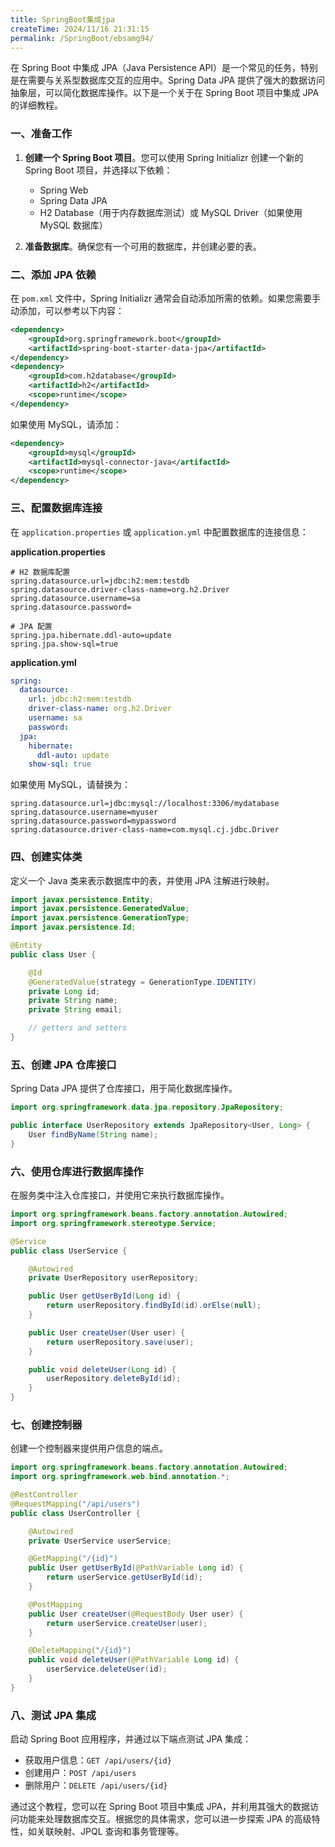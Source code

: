 ```yaml
---
title: SpringBoot集成jpa
createTime: 2024/11/16 21:31:15
permalink: /SpringBoot/ebsamg94/
---
```

在 Spring Boot 中集成 JPA（Java Persistence API）是一个常见的任务，特别是在需要与关系型数据库交互的应用中。Spring Data JPA 提供了强大的数据访问抽象层，可以简化数据库操作。以下是一个关于在 Spring Boot 项目中集成 JPA 的详细教程。

### 一、准备工作

1. **创建一个 Spring Boot 项目**。您可以使用 Spring Initializr 创建一个新的 Spring Boot 项目，并选择以下依赖：

   - Spring Web
   - Spring Data JPA
   - H2 Database（用于内存数据库测试）或 MySQL Driver（如果使用 MySQL 数据库）

2. **准备数据库**。确保您有一个可用的数据库，并创建必要的表。

### 二、添加 JPA 依赖

在 `pom.xml` 文件中，Spring Initializr 通常会自动添加所需的依赖。如果您需要手动添加，可以参考以下内容：

```xml
<dependency>
    <groupId>org.springframework.boot</groupId>
    <artifactId>spring-boot-starter-data-jpa</artifactId>
</dependency>
<dependency>
    <groupId>com.h2database</groupId>
    <artifactId>h2</artifactId>
    <scope>runtime</scope>
</dependency>
```

如果使用 MySQL，请添加：

```xml
<dependency>
    <groupId>mysql</groupId>
    <artifactId>mysql-connector-java</artifactId>
    <scope>runtime</scope>
</dependency>
```

### 三、配置数据库连接

在 `application.properties` 或 `application.yml` 中配置数据库的连接信息：

**application.properties**

```properties
# H2 数据库配置
spring.datasource.url=jdbc:h2:mem:testdb
spring.datasource.driver-class-name=org.h2.Driver
spring.datasource.username=sa
spring.datasource.password=

# JPA 配置
spring.jpa.hibernate.ddl-auto=update
spring.jpa.show-sql=true
```

**application.yml**

```yaml
spring:
  datasource:
    url: jdbc:h2:mem:testdb
    driver-class-name: org.h2.Driver
    username: sa
    password: 
  jpa:
    hibernate:
      ddl-auto: update
    show-sql: true
```

如果使用 MySQL，请替换为：

```properties
spring.datasource.url=jdbc:mysql://localhost:3306/mydatabase
spring.datasource.username=myuser
spring.datasource.password=mypassword
spring.datasource.driver-class-name=com.mysql.cj.jdbc.Driver
```

### 四、创建实体类

定义一个 Java 类来表示数据库中的表，并使用 JPA 注解进行映射。

```java
import javax.persistence.Entity;
import javax.persistence.GeneratedValue;
import javax.persistence.GenerationType;
import javax.persistence.Id;

@Entity
public class User {

    @Id
    @GeneratedValue(strategy = GenerationType.IDENTITY)
    private Long id;
    private String name;
    private String email;

    // getters and setters
}
```

### 五、创建 JPA 仓库接口

Spring Data JPA 提供了仓库接口，用于简化数据库操作。

```java
import org.springframework.data.jpa.repository.JpaRepository;

public interface UserRepository extends JpaRepository<User, Long> {
    User findByName(String name);
}
```

### 六、使用仓库进行数据库操作

在服务类中注入仓库接口，并使用它来执行数据库操作。

```java
import org.springframework.beans.factory.annotation.Autowired;
import org.springframework.stereotype.Service;

@Service
public class UserService {

    @Autowired
    private UserRepository userRepository;

    public User getUserById(Long id) {
        return userRepository.findById(id).orElse(null);
    }

    public User createUser(User user) {
        return userRepository.save(user);
    }

    public void deleteUser(Long id) {
        userRepository.deleteById(id);
    }
}
```

### 七、创建控制器

创建一个控制器来提供用户信息的端点。

```java
import org.springframework.beans.factory.annotation.Autowired;
import org.springframework.web.bind.annotation.*;

@RestController
@RequestMapping("/api/users")
public class UserController {

    @Autowired
    private UserService userService;

    @GetMapping("/{id}")
    public User getUserById(@PathVariable Long id) {
        return userService.getUserById(id);
    }

    @PostMapping
    public User createUser(@RequestBody User user) {
        return userService.createUser(user);
    }

    @DeleteMapping("/{id}")
    public void deleteUser(@PathVariable Long id) {
        userService.deleteUser(id);
    }
}
```

### 八、测试 JPA 集成

启动 Spring Boot 应用程序，并通过以下端点测试 JPA 集成：

- 获取用户信息：`GET /api/users/{id}`
- 创建用户：`POST /api/users`
- 删除用户：`DELETE /api/users/{id}`

通过这个教程，您可以在 Spring Boot 项目中集成 JPA，并利用其强大的数据访问功能来处理数据库交互。根据您的具体需求，您可以进一步探索 JPA 的高级特性，如关联映射、JPQL 查询和事务管理等。